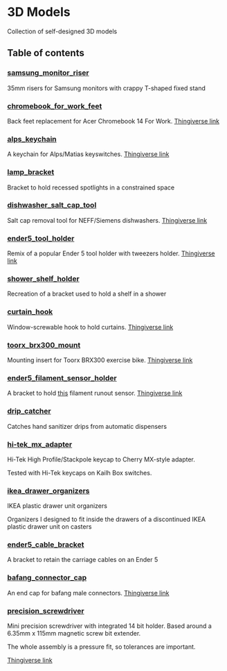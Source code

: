 # 3D Models

Collection of self-designed 3D models
## Table of contents
### [samsung_monitor_riser](./samsung_monitor_riser/)
35mm risers for Samsung monitors with crappy T-shaped fixed stand
### [chromebook_for_work_feet](./chromebook_for_work_feet/)
Back feet replacement for Acer Chromebook 14 For Work. [Thingiverse link](https://www.thingiverse.com/thing:4346295)
### [alps_keychain](./alps_keychain/)
A keychain for Alps/Matias keyswitches. [Thingiverse link](https://www.thingiverse.com/thing:4214306)
### [lamp_bracket](./lamp_bracket/)
Bracket to hold recessed spotlights in a constrained space
### [dishwasher_salt_cap_tool](./dishwasher_salt_cap_tool/)
Salt cap removal tool for NEFF/Siemens dishwashers. [Thingiverse link](https://www.thingiverse.com/thing:4305524)
### [ender5_tool_holder](./ender5_tool_holder/)
Remix of a popular Ender 5 tool holder with tweezers holder. [Thingiverse link](https://www.thingiverse.com/thing:4222592)
### [shower_shelf_holder](./shower_shelf_holder/)
Recreation of a bracket used to hold a shelf in a shower
### [curtain_hook](./curtain_hook/)
Window-screwable hook to hold curtains. [Thingiverse link](https://www.thingiverse.com/thing:4222626)
### [toorx_brx300_mount](./toorx_brx300_mount/)
Mounting insert for Toorx BRX300 exercise bike. [Thingiverse link](https://www.thingiverse.com/thing:4236508)
### [ender5_filament_sensor_holder](./ender5_filament_sensor_holder/)
A bracket to hold [this](https://www.thingiverse.com/thing:3063430) filament runout sensor. [Thingiverse link](https://www.thingiverse.com/thing:4251291)
### [drip_catcher](./drip_catcher/)
Catches hand sanitizer drips from automatic dispensers
### [hi-tek_mx_adapter](./hi-tek_mx_adapter/)
Hi-Tek High Profile/Stackpole keycap to Cherry MX-style adapter.

Tested with Hi-Tek keycaps on Kailh Box switches.
### [ikea_drawer_organizers](./ikea_drawer_organizers/)
IKEA plastic drawer unit organizers

Organizers I designed to fit inside the drawers of a discontinued IKEA plastic drawer unit on casters

### [ender5_cable_bracket](./ender5_cable_bracket/)
A bracket to retain the carriage cables on an Ender 5
### [bafang_connector_cap](./bafang_connector_cap/)
An end cap for bafang male connectors. [Thingiverse link](https://www.thingiverse.com/thing:4347127)
### [precision_screwdriver](./precision_screwdriver/)
Mini precision screwdriver with integrated 14 bit holder. Based around a 6.35mm x 115mm magnetic screw bit extender.

The whole assembly is a pressure fit, so tolerances are important.

[Thingiverse link](https://www.thingiverse.com/thing:4441645)